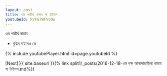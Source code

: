 ```yaml
---
layout: post
title: ওম গাম্ভীর্য নামায গা টাইমস
youtubeId: kVFG7WFVoOw
---
```

 
 
 ওম গাম্ভীর্য নামায  
 
 -  বুদ্ধির বাইরেও কে 
 
  
 
  
 
 
 
 
 
 


{% include youtubePlayer.html id=page.youtubeId %}
 
[Next]({{ site.baseurl }}{% link  split1/_posts/2016-12-18-ওম দক্ষ আগাপাহাড়িনা নামায গা টাইমস.md%})
 
